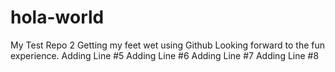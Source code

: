 # hola-world
My Test Repo 2
Getting my feet wet using Github
Looking forward to the fun experience.
Adding Line #5
Adding Line #6
Adding Line #7
Adding Line #8
